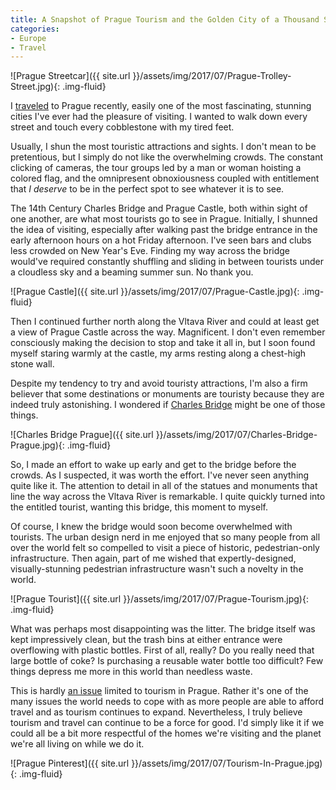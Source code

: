 ```yaml
---
title: A Snapshot of Prague Tourism and the Golden City of a Thousand Spires
categories:
- Europe
- Travel
---
```


![Prague Streetcar]({{ site.url }}/assets/img/2017/07/Prague-Trolley-Street.jpg){: .img-fluid}

I [traveled](https://withoutapath.com/category/travel/) to Prague recently, easily one of the most fascinating, stunning cities I've ever had the pleasure of visiting. I wanted to walk down every street and touch every cobblestone with my tired feet.

Usually, I shun the most touristic attractions and sights. I don't mean to be pretentious, but I simply do not like the overwhelming crowds. The constant clicking of cameras, the tour groups led by a man or woman hoisting a colored flag, and the omnipresent obnoxiousness coupled with entitlement that _I_ _deserve_ to be in the perfect spot to see whatever it is to see.<!-- more -->

The 14th Century Charles Bridge and Prague Castle, both within sight of one another, are what most tourists go to see in Prague. Initially, I shunned the idea of visiting, especially after walking past the bridge entrance in the early afternoon hours on a hot Friday afternoon. I've seen bars and clubs less crowded on New Year's Eve. Finding my way across the bridge would've required constantly shuffling and sliding in between tourists under a cloudless sky and a beaming summer sun. No thank you.

![Prague Castle]({{ site.url }}/assets/img/2017/07/Prague-Castle.jpg){: .img-fluid}

Then I continued further north along the Vltava River and could at least get a view of Prague Castle across the way. Magnificent. I don't even remember consciously making the decision to stop and take it all in, but I soon found myself staring warmly at the castle, my arms resting along a chest-high stone wall.

Despite my tendency to try and avoid touristy attractions, I'm also a firm believer that some destinations or monuments are touristy because they are indeed truly astonishing. I wondered if [Charles Bridge](http://www.prague.eu/en/object/places/93/charles-bridge-karluv-most) might be one of those things.

![Charles Bridge Prague]({{ site.url }}/assets/img/2017/07/Charles-Bridge-Prague.jpg){: .img-fluid}

So, I made an effort to wake up early and get to the bridge before the crowds. As I suspected, it was worth the effort. I've never seen anything quite like it. The attention to detail in all of the statues and monuments that line the way across the Vltava River is remarkable. I quite quickly turned into the entitled tourist, wanting this bridge, this moment to myself.

Of course, I knew the bridge would soon become overwhelmed with tourists. The urban design nerd in me enjoyed that so many people from all over the world felt so compelled to visit a piece of historic, pedestrian-only infrastructure. Then again, part of me wished that expertly-designed, visually-stunning pedestrian infrastructure wasn't such a novelty in the world.

![Prague Tourist]({{ site.url }}/assets/img/2017/07/Prague-Tourism.jpg){: .img-fluid}

What was perhaps most disappointing was the litter. The bridge itself was kept impressively clean, but the trash bins at either entrance were overflowing with plastic bottles. First of all, really? Do you really need that large bottle of coke? Is purchasing a reusable water bottle too difficult? Few things depress me more in this world than needless waste.

This is hardly [an issue](https://withoutapath.com/elizabeth-becker-overbooked/) limited to tourism in Prague. Rather it's one of the many issues the world needs to cope with as more people are able to afford travel and as tourism continues to expand. Nevertheless, I truly believe tourism and travel can continue to be a force for good. I'd simply like it if we could all be a bit more respectful of the homes we're visiting and the planet we're all living on while we do it.

![Prague Pinterest]({{ site.url }}/assets/img/2017/07/Tourism-In-Prague.jpg){: .img-fluid}
